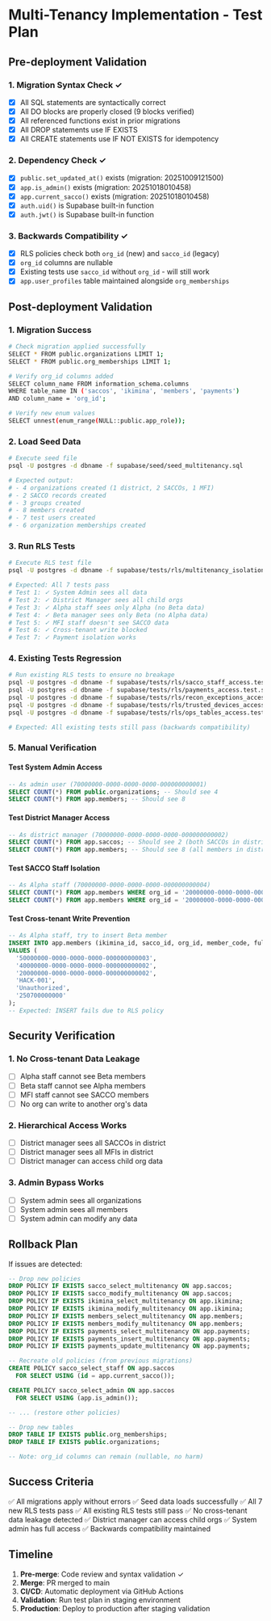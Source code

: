 # Multi-Tenancy Implementation - Test Plan

## Pre-deployment Validation

### 1. Migration Syntax Check ✓
- [x] All SQL statements are syntactically correct
- [x] All DO blocks are properly closed (9 blocks verified)
- [x] All referenced functions exist in prior migrations
- [x] All DROP statements use IF EXISTS
- [x] All CREATE statements use IF NOT EXISTS for idempotency

### 2. Dependency Check ✓
- [x] `public.set_updated_at()` exists (migration: 20251009121500)
- [x] `app.is_admin()` exists (migration: 20251018010458)
- [x] `app.current_sacco()` exists (migration: 20251018010458)
- [x] `auth.uid()` is Supabase built-in function
- [x] `auth.jwt()` is Supabase built-in function

### 3. Backwards Compatibility ✓
- [x] RLS policies check both `org_id` (new) and `sacco_id` (legacy)
- [x] `org_id` columns are nullable
- [x] Existing tests use `sacco_id` without `org_id` - will still work
- [x] `app.user_profiles` table maintained alongside `org_memberships`

## Post-deployment Validation

### 1. Migration Success
```bash
# Check migration applied successfully
SELECT * FROM public.organizations LIMIT 1;
SELECT * FROM public.org_memberships LIMIT 1;

# Verify org_id columns added
SELECT column_name FROM information_schema.columns 
WHERE table_name IN ('saccos', 'ikimina', 'members', 'payments')
AND column_name = 'org_id';

# Verify new enum values
SELECT unnest(enum_range(NULL::public.app_role));
```

### 2. Load Seed Data
```bash
# Execute seed file
psql -U postgres -d dbname -f supabase/seed/seed_multitenancy.sql

# Expected output:
# - 4 organizations created (1 district, 2 SACCOs, 1 MFI)
# - 2 SACCO records created
# - 3 groups created
# - 8 members created
# - 7 test users created
# - 6 organization memberships created
```

### 3. Run RLS Tests
```bash
# Execute RLS test file
psql -U postgres -d dbname -f supabase/tests/rls/multitenancy_isolation.test.sql

# Expected: All 7 tests pass
# Test 1: ✓ System Admin sees all data
# Test 2: ✓ District Manager sees all child orgs
# Test 3: ✓ Alpha staff sees only Alpha (no Beta data)
# Test 4: ✓ Beta manager sees only Beta (no Alpha data)
# Test 5: ✓ MFI staff doesn't see SACCO data
# Test 6: ✓ Cross-tenant write blocked
# Test 7: ✓ Payment isolation works
```

### 4. Existing Tests Regression
```bash
# Run existing RLS tests to ensure no breakage
psql -U postgres -d dbname -f supabase/tests/rls/sacco_staff_access.test.sql
psql -U postgres -d dbname -f supabase/tests/rls/payments_access.test.sql
psql -U postgres -d dbname -f supabase/tests/rls/recon_exceptions_access.test.sql
psql -U postgres -d dbname -f supabase/tests/rls/trusted_devices_access.test.sql
psql -U postgres -d dbname -f supabase/tests/rls/ops_tables_access.test.sql

# Expected: All existing tests still pass (backwards compatibility)
```

### 5. Manual Verification

#### Test System Admin Access
```sql
-- As admin user (70000000-0000-0000-0000-000000000001)
SELECT COUNT(*) FROM public.organizations; -- Should see 4
SELECT COUNT(*) FROM app.members; -- Should see 8
```

#### Test District Manager Access
```sql
-- As district manager (70000000-0000-0000-0000-000000000002)
SELECT COUNT(*) FROM app.saccos; -- Should see 2 (both SACCOs in district)
SELECT COUNT(*) FROM app.members; -- Should see 8 (all members in district)
```

#### Test SACCO Staff Isolation
```sql
-- As Alpha staff (70000000-0000-0000-0000-000000000004)
SELECT COUNT(*) FROM app.members WHERE org_id = '20000000-0000-0000-0000-000000000001'; -- Should see 5 (Alpha only)
SELECT COUNT(*) FROM app.members WHERE org_id = '20000000-0000-0000-0000-000000000002'; -- Should see 0 (Beta blocked)
```

#### Test Cross-tenant Write Prevention
```sql
-- As Alpha staff, try to insert Beta member
INSERT INTO app.members (ikimina_id, sacco_id, org_id, member_code, full_name, msisdn)
VALUES (
  '50000000-0000-0000-0000-000000000003',
  '40000000-0000-0000-0000-000000000002',
  '20000000-0000-0000-0000-000000000002',
  'HACK-001',
  'Unauthorized',
  '250700000000'
);
-- Expected: INSERT fails due to RLS policy
```

## Security Verification

### 1. No Cross-tenant Data Leakage
- [ ] Alpha staff cannot see Beta members
- [ ] Beta staff cannot see Alpha members
- [ ] MFI staff cannot see SACCO members
- [ ] No org can write to another org's data

### 2. Hierarchical Access Works
- [ ] District manager sees all SACCOs in district
- [ ] District manager sees all MFIs in district
- [ ] District manager can access child org data

### 3. Admin Bypass Works
- [ ] System admin sees all organizations
- [ ] System admin sees all members
- [ ] System admin can modify any data

## Rollback Plan

If issues are detected:

```sql
-- Drop new policies
DROP POLICY IF EXISTS sacco_select_multitenancy ON app.saccos;
DROP POLICY IF EXISTS sacco_modify_multitenancy ON app.saccos;
DROP POLICY IF EXISTS ikimina_select_multitenancy ON app.ikimina;
DROP POLICY IF EXISTS ikimina_modify_multitenancy ON app.ikimina;
DROP POLICY IF EXISTS members_select_multitenancy ON app.members;
DROP POLICY IF EXISTS members_modify_multitenancy ON app.members;
DROP POLICY IF EXISTS payments_select_multitenancy ON app.payments;
DROP POLICY IF EXISTS payments_insert_multitenancy ON app.payments;
DROP POLICY IF EXISTS payments_update_multitenancy ON app.payments;

-- Recreate old policies (from previous migrations)
CREATE POLICY sacco_select_staff ON app.saccos
  FOR SELECT USING (id = app.current_sacco());

CREATE POLICY sacco_select_admin ON app.saccos
  FOR SELECT USING (app.is_admin());

-- ... (restore other policies)

-- Drop new tables
DROP TABLE IF EXISTS public.org_memberships;
DROP TABLE IF EXISTS public.organizations;

-- Note: org_id columns can remain (nullable, no harm)
```

## Success Criteria

✅ All migrations apply without errors
✅ Seed data loads successfully
✅ All 7 new RLS tests pass
✅ All existing RLS tests still pass
✅ No cross-tenant data leakage detected
✅ District manager can access child orgs
✅ System admin has full access
✅ Backwards compatibility maintained

## Timeline

1. **Pre-merge**: Code review and syntax validation ✓
2. **Merge**: PR merged to main
3. **CI/CD**: Automatic deployment via GitHub Actions
4. **Validation**: Run test plan in staging environment
5. **Production**: Deploy to production after staging validation
